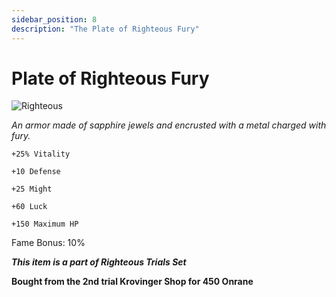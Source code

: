 ```yaml
---
sidebar_position: 8
description: "The Plate of Righteous Fury"
---
```


# Plate of Righteous Fury

![Righteous](https://vwiki.valorserver.com/api/item/picture/plate%20of%20righteous%20fury)

<i>An armor made of sapphire jewels and encrusted with a metal charged with fury.</i>

    +25% Vitality
    
    +10 Defense
    
    +25 Might
    
    +60 Luck
    
    +150 Maximum HP
    
Fame Bonus: 10%

***This item is a part of Righteous Trials Set***

**Bought from the 2nd trial Krovinger Shop for 450 Onrane**
